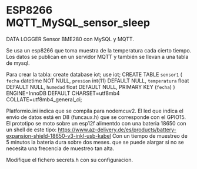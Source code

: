 # ESP8266 MQTT_MySQL_sensor_sleep
DATA LOGGER Sensor BME280 con MySQL y MQTT.

Se usa un esp8266 que toma muestra de la temperatura cada cierto tiempo. Los datos se publican en un servidor MQTT y también se llevan a una tabla de mysql.

Para crear la tabla:
create database iot;
use iot;
CREATE TABLE `sensor1` (
  `fecha` datetime NOT NULL,
  `presion` int(11) DEFAULT NULL,
  `temperatura` float DEFAULT NULL,
  `humedad` float DEFAULT NULL,
  PRIMARY KEY (`fecha`)
) ENGINE=InnoDB DEFAULT CHARSET=utf8mb4 COLLATE=utf8mb4_general_ci;

Platformio.ini indica que se compila para nodemcuv2. El led que indica el envio de datos está en D8 (funcaux.h) que se corresponde con el GPIO15.
El prototipo se moto sobre un esp12f alimentdo con una bateria 18650 con un shell de este tipo: https://www.az-delivery.de/es/products/battery-expansion-shield-18650-v3-inkl-usb-kabel Con un tiempo de muestreo de 5 minutos la bateria dura sobre dos meses. que se puede alargar si no se necesita una frecencia de muestreo tan alta.

Modifique el fichero secrets.h con su configuracion.
